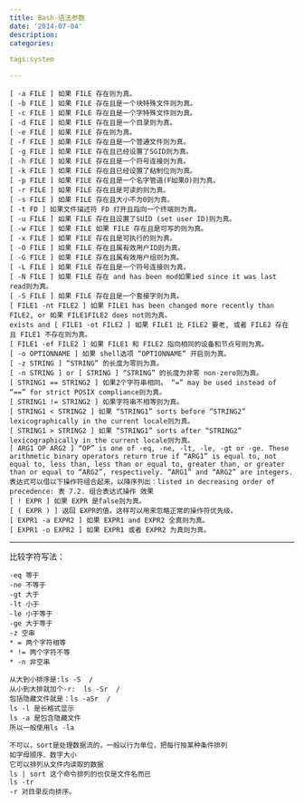 ```yaml
---
title: Bash-语法参数
date: '2014-07-04'
description:
categories:

tags:system

---
```


	[ -a FILE ] 如果 FILE 存在则为真。
	[ -b FILE ] 如果 FILE 存在且是一个块特殊文件则为真。
	[ -c FILE ] 如果 FILE 存在且是一个字特殊文件则为真。
	[ -d FILE ] 如果 FILE 存在且是一个目录则为真。
	[ -e FILE ] 如果 FILE 存在则为真。
	[ -f FILE ] 如果 FILE 存在且是一个普通文件则为真。
	[ -g FILE ] 如果 FILE 存在且已经设置了SGID则为真。
	[ -h FILE ] 如果 FILE 存在且是一个符号连接则为真。
	[ -k FILE ] 如果 FILE 存在且已经设置了粘制位则为真。
	[ -p FILE ] 如果 FILE 存在且是一个名字管道(F如果O)则为真。
	[ -r FILE ] 如果 FILE 存在且是可读的则为真。
	[ -s FILE ] 如果 FILE 存在且大小不为0则为真。
	[ -t FD ] 如果文件描述符 FD 打开且指向一个终端则为真。
	[ -u FILE ] 如果 FILE 存在且设置了SUID (set user ID)则为真。
	[ -w FILE ] 如果 FILE 如果 FILE 存在且是可写的则为真。
	[ -x FILE ] 如果 FILE 存在且是可执行的则为真。
	[ -O FILE ] 如果 FILE 存在且属有效用户ID则为真。
	[ -G FILE ] 如果 FILE 存在且属有效用户组则为真。
	[ -L FILE ] 如果 FILE 存在且是一个符号连接则为真。
	[ -N FILE ] 如果 FILE 存在 and has been mod如果ied since it was last read则为真。
	[ -S FILE ] 如果 FILE 存在且是一个套接字则为真。
	[ FILE1 -nt FILE2 ] 如果 FILE1 has been changed more recently than FILE2, or 如果 FILE1FILE2 does not则为真。
	exists and [ FILE1 -ot FILE2 ] 如果 FILE1 比 FILE2 要老, 或者 FILE2 存在且 FILE1 不存在则为真。
	[ FILE1 -ef FILE2 ] 如果 FILE1 和 FILE2 指向相同的设备和节点号则为真。
	[ -o OPTIONNAME ] 如果 shell选项 “OPTIONNAME” 开启则为真。
	[ -z STRING ] “STRING” 的长度为零则为真。
	[ -n STRING ] or [ STRING ] “STRING” 的长度为非零 non-zero则为真。
	[ STRING1 == STRING2 ] 如果2个字符串相同。 “=” may be used instead of “==” for strict POSIX compliance则为真。
	[ STRING1 != STRING2 ] 如果字符串不相等则为真。
	[ STRING1 < STRING2 ] 如果 “STRING1” sorts before “STRING2” lexicographically in the current locale则为真。
	[ STRING1 > STRING2 ] 如果 “STRING1” sorts after “STRING2” lexicographically in the current locale则为真。
	[ ARG1 OP ARG2 ] “OP” is one of -eq, -ne, -lt, -le, -gt or -ge. These arithmetic binary operators return true if “ARG1” is equal to, not equal to, less than, less than or equal to, greater than, or greater than or equal to “ARG2”, respectively. “ARG1” and “ARG2” are integers. 表达式可以借以下操作符组合起来，以降序列出：listed in decreasing order of precedence: 表 7.2. 组合表达式操作 效果
	[ ! EXPR ] 如果 EXPR 是false则为真。
	[ ( EXPR ) ] 返回 EXPR的值。这样可以用来忽略正常的操作符优先级。
	[ EXPR1 -a EXPR2 ] 如果 EXPR1 and EXPR2 全真则为真。
	[ EXPR1 -o EXPR2 ] 如果 EXPR1 或者 EXPR2 为真则为真。

---

比较字符写法：

	-eq 等于
	-ne 不等于
	-gt 大于
	-lt 小于
	-le 小于等于
	-ge 大于等于
	-z 空串
	* = 两个字符相等
	* != 两个字符不等
	* -n 非空串

	从大到小排序是:ls -S  /
	从小到大排就加个-r:  ls -Sr  /
	包括隐藏文件就是：ls -aSr  /
	ls -l 是长格式显示
	ls -a 是包含隐藏文件
	所以一般使用ls -la 

	不可以，sort是处理数据流的，一般以行为单位，把每行按某种条件排列
	如字母顺序、数字大小
	它可以排列从文件内读取的数据
	ls | sort 这个命令排列的也仅是文件名而已
	ls -tr
	-r 对目录反向排序。

